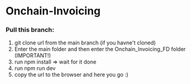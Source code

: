 # Onchain-Invoicing

### Pull this branch:

1. git clone url from the main branch (if you havne't cloned)
2. Enter the main folder and then enter the Onchain_Invoicing_FD folder (IMPORTANT!)
3. run npm install => wait for it done
4. run npm run dev
5. copy the url to the browser and here you go :)
